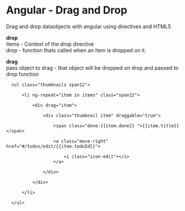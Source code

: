 Angular - Drag and Drop
=================

Drag and drop dataobjects with angular using directives and HTML5


<b>drop</b><br/>
items - Context of the drop directive<br/>
drop  - function thats called when an item is dropped on it.
    
<b>drag</b><br/>
pass object to drag - that object will be dropped on drop and passed to drop function

 <drop items="todos"
       drop="toTodo(data)"
       class="drag-and-drop">

      <ul class="thumbnails span12">

          <li ng-repeat="item in items" class="span12">

              <div drag="item">
                  
                  <div class="thumbnail item" draggable="true">
                      
                      <span class="done-{{item.done}} ">{{item.title}}</span>
                      
                      <a class="move-right" href="#/todos/edit/{{item.todoId}}">
                      
                          <i class="icon-edit"></i>
                      </a>

                  </div>

              </div>

          </li>

      </ul>
  </drop>
